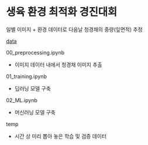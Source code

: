 # 생육 환경 최적화 경진대회

일별 이미지 + 환경 데이터로 다음날 청경채의 중량(잎면적) 추정

[data](https://dacon.io/competitions/official/235897/data)

00_preprocessing.ipynb

- 이미지 데이터 내에서 청경채 이미지 추출

01_training.ipynb

- 딥러닝 모델 구축

02_ML.ipynb

- 머신러닝 모델 구축

temp

- 시간 상 미리 뽑아 놓은 학습 및 검증 데이터
